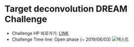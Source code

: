 
Target deconvolution DREAM Challenge
====================================

* Challenge HP 바로가기: [LINK](https://www.synapse.org/#!Synapse:syn15589870/wiki/592761)
* Challenge Time line: Open phase (~ 2019/06/03)
![텍스트](https://s3.amazonaws.com/proddata.sagebase.org/3346401/17a1c814-c281-4e13-afdd-06e7123c20b2/deconvolution-timeline.png?response-content-disposition=attachment%3B%20filename%3D%22deconvolution-timeline.png%22%3B%20filename%2A%3Dutf-8%27%27deconvolution-timeline.png&response-content-type=image%2Fpng&X-Amz-Security-Token=AgoJb3JpZ2luX2VjEOf%2F%2F%2F%2F%2F%2F%2F%2F%2F%2FwEaCXVzLWVhc3QtMSJHMEUCIHarQXJJE254JaOQyGqdm6t5ZdlOTAGBispX4VFt3JtYAiEAoteOfanBh0pPux7gSuxSlQfwmmPID5J395QDNnKWtjkq2gMIQBAAGgwzMjU1NjU1ODU4MzkiDLmbydLKIQbCX9z5xiq3A19PET5l%2F91YtV98V2XM4QdbLeAUUXBR2vgPDJGWjeFtDIHt4K3tBT5H%2FxTBhvCNxbv%2FbsaPJGATrbaV8%2FRugp8O%2FaGNKdauRgM3JBkYmH5K6f2R33y45BtDD9s4TBxPovAGO5oGb0qZDxGKtFT1uQ6QYPQrBzSIOs%2FxH6HHKQ9KX0Ad8WrX9mlawHrsFSyAtXM2YZI7RAoZoF6zwJki7W9OyxX2u%2FxZDykW5gSRb58GSL7I4EMGIH693H2CLdKIU%2Fd02woGOKbojE370E3%2Fv0%2BDMHg7Cau7lM4b%2Bt4G0UwZE06Ts%2Fr0n1szF7CgO8d0rVlGdf99%2BvZQ9MJIstAa9xk9FJ2KiwMcsBCBmxIOMdEV33g8TQwKH8lgPBE9pQjMmh5KdyPLIDL2Jq6qFIRaJXwyHww1os9s%2F3%2Bp274Lmt5JFcPHruC7X75L2p%2BKAg9Ib613%2BTu48g2pxbeeIUr5wvcSwoaTORTAgOkSPzOM0c6CFIPaYKIi6m1HX6LvJjphR0YWRB0LOKAV3qVkMqBBjJvV0XmUXeOYfJZL5bz0e0dHjHieM5xIEau%2Bv39Ncg7ZLu7U27EFreYwwqmG6QU6tAGNT8kBDuuwFTpDhQHPZYU9nqT%2FxQF05fYdcWBgKYXy2bm6NamAr%2BYlmdEkjg9mfGpsDQ3ZCMtD4XrOjx8sfep3sANrac3wqeRpxzIHZZHldxSaBoZLbuLV8YFSFLxmbbjMZCuZIByzfmxyLZO1qF%2FZ8CvkpUL0%2FrzUB1YyFOCA1PXm2K%2Ftg03CJzB2EnjH8X4%2FeV4amXlo4OauMePP9NoUAHgsbjT8hlIyi6X6MBQIsuurOmc%3D&X-Amz-Algorithm=AWS4-HMAC-SHA256&X-Amz-Date=20190707T074239Z&X-Amz-SignedHeaders=host&X-Amz-Expires=30&X-Amz-Credential=ASIAUXTJYTGXXCOPQBWG%2F20190707%2Fus-east-1%2Fs3%2Faws4_request&X-Amz-Signature=eb6a9ed35147279df390d5a64d09f80df8a2fc4cc65c8b490556c99362ec2855)
